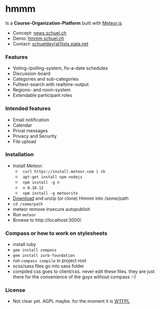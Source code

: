hmmm
====

Is a **Course-Organization-Platform** built with [Meteor.js](http://meteor.com)

- Concept: [news.schuel.ch](news.schuel.ch "our blog")
- Demo: [hmmm.schuel.ch](hmmm.schuel.ch "runing here")
- Contact: [schueldev[at]lists.xiala.net](mailto:schueldev[_at_]lists.xiala.net "write us")

### Features
- Voting-/polling-system, fix-a-date schedules
- Discussion-board
- Categories and sub-categories
- Fulltext-search with realtime-output
- Regions- and room-system
- Extendable participant roles

### Intended features
- Email notification
- Calendar
- Privat messages
- Privacy and Security
- File upload

### Installation
- Install Meteor:
    - ` curl https://install.meteor.com | sh`
    - ` apt-get install npm nodejs`
    - ` npm install -g n`
    - ` n 0.10.12`
    - ` npm install -g meteorite`
- [Download](https://github.com/schuel/hmmm/archive/master.zip) and unzip (or clone) Hmmm into /some/path
- `cd /some/path`
- meteor remove insecure autopublish
- Run `meteor`
- Browse to http://localhost:3000/

### Compass or how to work on stylesheets
- install ruby
- `gem install compass`
- `gem install zurb-foundation`
- run `compass compile` in project root
- scss/sass files go into sass folder
- compiled css goes to client/css. never edit these files. they are just there for the convenience of the guys without compass :-)

### License
- Not clear yet. AGPL maybe. for the moment it is [WTFPL](http://www.wtfpl.net)
